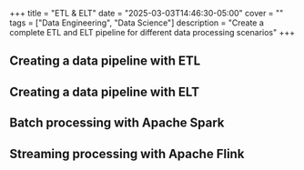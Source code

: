 +++
title = "ETL & ELT"
date = "2025-03-03T14:46:30-05:00"
cover = ""
tags = ["Data Engineering", "Data Science"]
description = "Create a complete ETL and ELT pipeline for different data processing scenarios"
+++

## Creating a data pipeline with ETL
## Creating a data pipeline with ELT
## Batch processing with Apache Spark
## Streaming processing with Apache Flink
